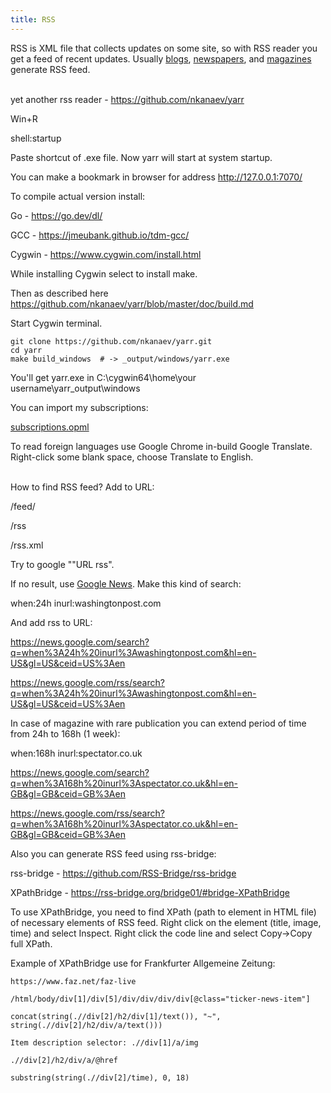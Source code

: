 ```yaml
---
title: RSS
---
```


RSS is XML file that collects updates on some site, so with RSS reader you get a feed of recent updates. Usually [blogs](/en/blogs), [newspapers](/en/newspapers), and [magazines](/en/articles) generate RSS feed.
<br><br>

yet another rss reader - <https://github.com/nkanaev/yarr>

Win+R

shell:startup

Paste shortcut of .exe file. Now yarr will start at system startup.

You can make a bookmark in browser for address <http://127.0.0.1:7070/>

To compile actual version install:

Go - <https://go.dev/dl/>

GCC - <https://jmeubank.github.io/tdm-gcc/>

Cygwin - <https://www.cygwin.com/install.html>

While installing Cygwin select to install make.

Then as described here <https://github.com/nkanaev/yarr/blob/master/doc/build.md>

Start Cygwin terminal.

```
git clone https://github.com/nkanaev/yarr.git
cd yarr
make build_windows  # -> _output/windows/yarr.exe
```

You'll get yarr.exe in C:\cygwin64\home\your username\yarr\_output\windows

You can import my subscriptions:

<a href="/files/subscriptions.opml" download>subscriptions.opml</a>

To read foreign languages use Google Chrome in-build Google Translate. Right-click some blank space, choose Translate to English.
<br><br>

How to find RSS feed? Add to URL:

/feed/

/rss

/rss.xml

Try to google ""URL rss".

If no result, use [Google News](https://news.google.com/home?hl=en-US&gl=US&ceid=US:en). Make this kind of search:

when:24h inurl:washingtonpost.com

And add rss to URL:

<https://news.google.com/search?q=when%3A24h%20inurl%3Awashingtonpost.com&hl=en-US&gl=US&ceid=US%3Aen>

<https://news.google.com/rss/search?q=when%3A24h%20inurl%3Awashingtonpost.com&hl=en-US&gl=US&ceid=US%3Aen>

In case of magazine with rare publication you can extend period of time from 24h to 168h (1 week):

when:168h inurl:spectator.co.uk

<https://news.google.com/search?q=when%3A168h%20inurl%3Aspectator.co.uk&hl=en-GB&gl=GB&ceid=GB%3Aen>

<https://news.google.com/rss/search?q=when%3A168h%20inurl%3Aspectator.co.uk&hl=en-GB&gl=GB&ceid=GB%3Aen>

Also you can generate RSS feed using rss-bridge:

rss-bridge - <https://github.com/RSS-Bridge/rss-bridge>

XPathBridge - <https://rss-bridge.org/bridge01/#bridge-XPathBridge>

To use XPathBridge, you need to find XPath (path to element in HTML file) of necessary elements of RSS feed. Right click on the element (title, image, time) and select Inspect. Right click the code line and select Copy->Copy full XPath.

Example of XPathBridge use for Frankfurter Allgemeine Zeitung:

```
https://www.faz.net/faz-live

/html/body/div[1]/div[5]/div/div/div/div[@class="ticker-news-item"]

concat(string(.//div[2]/h2/div[1]/text()), "~", string(.//div[2]/h2/div/a/text()))

Item description selector: .//div[1]/a/img

.//div[2]/h2/div/a/@href

substring(string(.//div[2]/time), 0, 18)
```